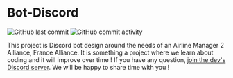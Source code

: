 # Bot-Discord
![GitHub last commit](https://img.shields.io/github/last-commit/France-Alliance/Bot-Discord)
![GitHub commit activity](https://img.shields.io/github/commit-activity/m/France-Alliance/Bot-Discord)

This project is Discord bot design around the needs of an Airline Manager 2 Alliance, France Alliance.
It is something a project where we learn about coding and it will improve over time !
If you have any question, [join the dev's Discord server](https://www.discord.gg/w5ZZVhBRK2). We will be happy to share time with you !
